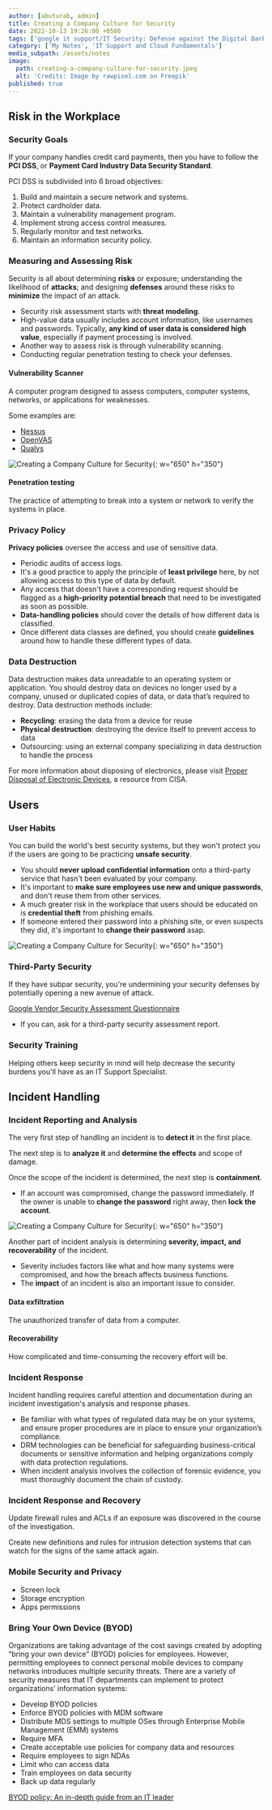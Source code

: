 ```yaml
---
author: [abuturab, admin]
title: Creating a Company Culture for Security
date: 2022-10-13 19:26:00 +0500
tags: ['google it support/IT Security: Defense against the Digital Dark Arts']
category: ['My Notes', 'IT Support and Cloud Fundamentals']
media_subpath: /assets/notes
image:
  path: creating-a-company-culture-for-security.jpeg
  alt: 'Credits: Image by rawpixel.com on Freepik'
published: true
---
```


## **Risk in the Workplace**

### Security Goals
  
  If your company handles credit card payments, then you have to follow the **PCI DSS**, or **Payment Card Industry Data Security Standard**.
  
  PCI DSS is subdivided into 6 broad objectives: 
  1. Build and maintain a secure network and systems.
  2. Protect cardholder data.
  3. Maintain a vulnerability management program.
  4. Implement strong access control measures.
  5. Regularly monitor and test networks.
  6. Maintain an information security policy.

### **Measuring and Assessing Risk**
  
  Security is all about determining **risks** or exposure; understanding the likelihood of **attacks**; and designing **defenses** around these risks to **minimize** the impact of an attack.
  + Security risk assessment starts with **threat modeling**.
  + High-value data usually includes account information, like usernames and passwords. Typically, **any kind of user data is considered high value**, especially if payment processing is involved.
  + Another way to assess risk is through vulnerability scanning.
  + Conducting regular penetration testing to check your defenses.

#### Vulnerability Scanner
  
  A computer program designed to assess computers, computer systems, networks, or applications for weaknesses.
  
  Some examples are:
  + [Nessus](https://www.tenable.com/products/nessus/nessus-professional)
  + [OpenVAS](https://www.openvas.org/)
  + [Qualys](https://www.qualys.com/forms/freescan/)
  
  ![Creating a Company Culture for Security](Creating%20a%20Company%20Culture%20for%20Security.png){: w="650" h="350"}

#### Penetration testing
  
  The practice of attempting to break into a system or network to verify the systems in place.

### Privacy Policy
  
  **Privacy policies** oversee the access and use of sensitive data.
  + Periodic audits of access logs.
  + It's a good practice to apply the principle of **least privilege** here, by not allowing access to this type of data by default.
  + Any access that doesn't have a corresponding request should be flagged as a **high-priority potential breach** that need to be investigated as soon as possible.
  + **Data-handling policies** should cover the details of how different data is classified.
  + Once different data classes are defined, you should create **guidelines** around how to handle these different types of data.

### Data Destruction
  
  Data destruction makes data unreadable to an operating system or application. You should destroy data on devices no longer used by a company, unused or duplicated copies of data, or data that’s required to destroy. Data destruction methods include:
  + **Recycling**: erasing the data from a device for reuse
  + **Physical destruction**: destroying the device itself to prevent access to data
  + Outsourcing: using an external company specializing in data destruction to handle the process
  
  For more information about disposing of electronics, please visit [Proper Disposal of Electronic Devices](https://www.cisa.gov/tips/st18-005), a resource from CISA.

## **Users**

### User Habits
  
  You can build the world's best security systems, but they won't protect you if the users are going to be practicing **unsafe security**.
  + You should **never upload confidential information** onto a third-party service that hasn't been evaluated by your company.
  + It's important to **make sure employees use new and unique passwords**, and don't reuse them from other services.
  + A much greater risk in the workplace that users should be educated on is **credential theft** from phishing emails.
  + If someone entered their password into a phishing site, or even suspects they did, it's important to **change their password** asap.
  
  ![Creating a Company Culture for Security](Creating%20a%20Company%20Culture%20for%20Security-1.png){: w="650" h="350"}

### Third-Party Security
  
  If they have subpar security, you're undermining your security defenses by potentially opening a new avenue of attack.
  
  [Google Vendor Security Assessment Questionnaire](https://vsaq-demo.withgoogle.com/)
  
  + If you can, ask for a third-party security assessment report.

### Security Training
  
  Helping others keep security in mind will help decrease the security burdens you'll have as an IT Support Specialist.

## **Incident Handling**

### **Incident Reporting and Analysis**
  
  The very first step of handling an incident is to **detect it** in the first place.
  
  The next step is to **analyze it** and **determine the effects** and scope of damage.
  
  Once the scope of the incident is determined, the next step is **containment**.
  + If an account was compromised, change the password immediately. If the owner is unable to **change the password** right away, then **lock the account**.
  
  ![Creating a Company Culture for Security](Creating%20a%20Company%20Culture%20for%20Security-2.png){: w="650" h="350"}
  
  Another part of incident analysis is determining **severity, impact, and recoverability** of the incident.
  + Severity includes factors like what and how many systems were compromised, and how the breach affects business functions.
  + The **impact** of an incident is also an important issue to consider.

#### Data exfiltration
  
  The unauthorized transfer of data from a computer.

#### Recoverability
  
  How complicated and time-consuming the recovery effort will be.

### Incident Response
  
  Incident handling requires careful attention and documentation during an incident investigation's analysis and response phases.
  + Be familiar with what types of regulated data may be on your systems, and ensure proper procedures are in place to ensure your organization’s compliance.
  + DRM technologies can be beneficial for safeguarding business-critical documents or sensitive information and helping organizations comply with data protection regulations.
  + When incident analysis involves the collection of forensic evidence, you must thoroughly document the chain of custody.

### Incident Response and Recovery
  
  Update firewall rules and ACLs if an exposure was discovered in the course of the investigation.
  
  Create new definitions and rules for intrusion detection systems that can watch for the signs of the same attack again.

### Mobile Security and Privacy
  
  + Screen lock
  + Storage encryption
  + Apps permissions

### Bring Your Own Device (BYOD)
  
  Organizations are taking advantage of the cost savings created by adopting “bring your own device” (BYOD) policies for employees. However, permitting employees to connect personal mobile devices to company networks introduces multiple security threats. There are a variety of security measures that IT departments can implement to protect organizations’ information systems:
  + Develop BYOD policies
  + Enforce BYOD policies with MDM software
  + Distribute MDS settings to multiple OSes through Enterprise Mobile Management (EMM) systems
  + Require MFA
  + Create acceptable use policies for company data and resources
  + Require employees to sign NDAs
  + Limit who can access data
  + Train employees on data security
  + Back up data regularly
  
  [BYOD policy: An in-depth guide from an IT leader](https://www.dialpad.com/blog/byod-policy/)